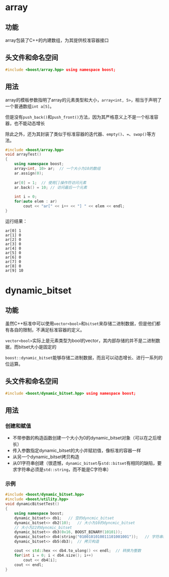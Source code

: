 # array

## 功能

array包装了C++的内建数组，为其提供校准容器接口

## 头文件和命名空间

```c++
#include <boost/array.hpp> using namespace boost;
```

## 用法

array的模板参数指明了array的元素类型和大小，`array<int, 5>`，相当于声明了一个普通数组`int a[5]`。

但是没有`push_back()`和`push_front()`方法，因为其严格意义上不是一个标准容器，也不能动态增长

除此之外，还为其封装了类似于标准容器的迭代器、`empty()`、`=`、`swap()`等方法。

```c++
#include <boost/array.hpp>
void arrayTest()
{   
    using namespace boost;
    array<int, 10> ar;  // 一个大小为10的数组
    ar.assign(0);
    
    ar[0] = 1;  // 使用[]操作符访问元素
    ar.back() = 10; // 访问最后一个元素
    
    int i = 0;
    for(auto elem : ar)
        cout << "ar[" << i++ << "] " << elem << endl;
}
```

运行结果：

```
ar[0] 1
ar[1] 0
ar[2] 0
ar[3] 0
ar[4] 0
ar[5] 0
ar[6] 0
ar[7] 0
ar[8] 0
ar[9] 10
```

# dynamic_bitset

## 功能

虽然C++标准中可以使用`vector<bool>`和`bitset`来存储二进制数据，但是他们都有各自的限制，不满足标准容器的定义。

`vector<bool>`实际上是元素类型为bool的vector，其内部存储的并不是二进制数据，而bitset大小是固定的

`boost::dynamic_bitset`能够存储二进制数据，而且可以动态增长、进行一系列的位运算。

## 头文件和命名空间

```c++
#include <boost/dynamic_bitset.hpp> using namespace boost;
```

## 用法

### 创建和赋值

- 不带参数的构造函数创建一个大小为0的dynamic_bitset对象（可以在之后增长）
- 传入参数指定dynamic_bitset的大小并赋初值，像标准的容器一样
- 从另一个dynamic_bitset拷贝构造
- 从01字符串创建（很遗憾，`dynamic_bitset`与`std::bitset`有相同的缺陷，要求字符串必须是`std::string`，而不能是C字符串）

### 示例

```c++
#include <boost/dynamic_bitset.hpp>
#include <boost/utility.hpp>
void dynamicBitsetTest()
{
    using namespace boost;
    dynamic_bitset<> db1;   // 空的dyncmic_bitset
    dynamic_bitset<> db2(10);   // 大小为10的dyncmic_bitset
    // 大小为22的dyncmic_bitset
    dynamic_bitset<> db3(0x16, BOOST_BINARY(10101));    
    dynamic_bitset<> db4(string("0100101010011101001001"));   // 字符串构造
    dynamic_bitset<> db5(db3);  // 拷贝构造

    cout << std::hex << db4.to_ulong() << endl;  // 转换为整数
    for(int i = 0; i < db4.size(); i++)
        cout << db4[i];
    cout << endl;
}
```

